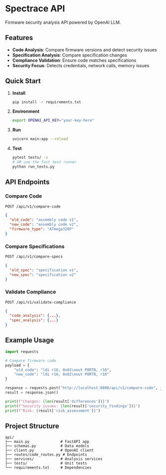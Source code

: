 # Spectrace API

Firmware security analysis API powered by OpenAI LLM.

## Features

- **Code Analysis**: Compare firmware versions and detect security issues
- **Specification Analysis**: Compare specification changes
- **Compliance Validation**: Ensure code matches specifications
- **Security Focus**: Detects credentials, network calls, memory issues

## Quick Start

1. **Install**
   ```bash
   pip install -r requirements.txt
   ```

2. **Environment**
   ```bash
   export OPENAI_API_KEY="your-key-here"
   ```

3. **Run**
   ```bash
   uvicorn main:app --reload
   ```

4. **Test**
   ```bash
   pytest tests/ -v
   # OR use the fast test runner
   python run_tests.py
   ```

## API Endpoints

### Compare Code
```bash
POST /api/v1/compare-code
```
```json
{
  "old_code": "assembly code v1",
  "new_code": "assembly code v2", 
  "firmware_type": "ATmega328P"
}
```

### Compare Specifications  
```bash
POST /api/v1/compare-specs
```
```json
{
  "old_spec": "specification v1",
  "new_spec": "specification v2"
}
```

### Validate Compliance
```bash
POST /api/v1/validate-compliance
```
```json
{
  "code_analysis": {...},
  "spec_analysis": {...}
}
```

## Example Usage

```python
import requests

# Compare firmware code
payload = {
    "old_code": "ldi r16, 0x01\nout PORTB, r16",
    "new_code": "ldi r16, 0x02\nout PORTB, r16"
}

response = requests.post("http://localhost:8000/api/v1/compare-code", json=payload)
result = response.json()

print(f"Changes: {len(result['differences'])}")
print(f"Security issues: {len(result['security_findings'])}")
print(f"Risk: {result['risk_assessment']}")
```

## Project Structure

```
api/
├── main.py              # FastAPI app
├── schemas.py           # Data models  
├── client.py            # OpenAI client
├── routes/code_routes.py # Endpoints
├── services/            # Analysis services
├── tests/               # Unit tests
└── requirements.txt     # Dependencies
```
